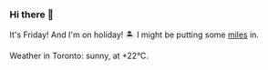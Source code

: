 ### Hi there :wave:

It's Friday! And I'm on holiday! :desert_island: I might be putting some [miles](https://www.strava.com/athletes/889963) in.

Weather in Toronto: sunny, at +22°C.
